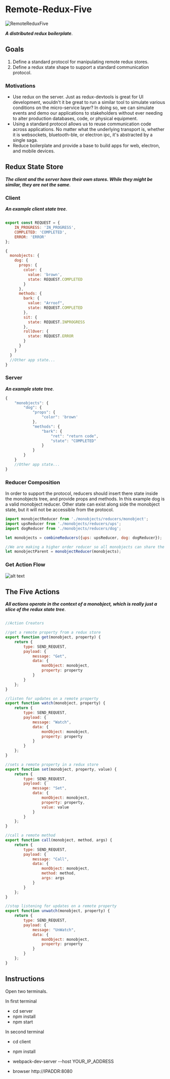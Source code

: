 
# Remote-Redux-Five
![RemoteReduxFive](remote-redux-5.png "Remote Redux Five")

**_A distributed redux boilerplate_**.

## Goals

1. Define a standard protocol for manipulating remote redux stores.
2. Define a redux state shape to support a standard communication protocol.

### Motivations
 * Use redux on the server. Just as redux-devtools is great for UI development, wouldn't it be great to run a similar tool to simulate various conditions on the micro-service layer? In doing so, we can simulate events and demo our applications to  stakeholders without ever needing to alter production databases, code, or physical equipment. 
 * Using a standard protocol allows us to reuse communication code across applications. No matter what the underlying transport is, whether it is websockets, bluetooth-ble, or electron ipc, it's abstracted by a single saga. 
 * Reduce boilerplate and provide a base to build apps for web, electron, and mobile devices.    

## Redux State Store
**_The client and the server have their own stores. While they might be similar, they are not the same_**.


### Client
**_An example client state tree_**.

```javascript

export const REQUEST = {
    IN_PROGRESS: 'IN_PROGRESS',
    COMPLETED: 'COMPLETED',
    ERROR: 'ERROR'
};

{
  monobjects: {
    dog: {
      props: {
        color: {
          value: 'brown',
          state: REQUEST.COMPLETED
        }
      },
      methods: {
        bark: {
          value: "Arroof",
          state: REQUEST.COMPLETED
        },
        sit: {
          state: REQUEST.INPROGRESS
        },
        rollOver: {
          state: REQUEST.ERROR
        }
      }
    }
  } 
  //Other app state... 
}

```

### Server
**_An example state tree_**.
```javascript
{
    "monobjects": {
        "dog": {
            "props": {
                "color": 'brown'
            },
            "methods": {
                "bark": {
                    "ret": "return code",
                    "state": "COMPLETED"
                }
            }
        }
    }
    //Other app state...
}

```

### Reducer Composition
In order to support the protocol, reducers should insert there state inside the monobjects tree, and provide props and methods. In this example dog is a valid monobject reducer. Other state can exist along side the monobject state, but it will not be accessible from the protocol. 

```javascript
import monobjectReducer from './monobjects/reducers/monobject';
import upsReducer from './monobjects/reducers/ups';
import dogReducer from './monobjects/reducers/dog';

let monobjects = combineReducers({ups: upsReducer, dog: dogReducer});

//We are making a higher order reducer so all monobjects can share the same logic
let monobjectParent = monobjectReducer(monobjects);

```


### Get Action Flow
![alt text](getflow.png "Logo Title Text 1")

## The Five Actions
**_All actions operate in the context of a monobject, which is really just a slice of the redux state tree_**.
 
```javascript

//Action Creators

//get a remote property from a redux store
export function get(monobject, property) {
    return {
        type: SEND_REQUEST,
        payload: {
            message: "Get",
            data: {
                monObject: monobject,
                property: property
            }
        }
    };
}

//listen for updates on a remote property
export function watch(monobject, property) {
    return {
        type: SEND_REQUEST,
        payload: {
            message: "Watch",
            data: {
                monObject: monobject,
                property: property
            }
        }
    };
}

//sets a remote property in a redux store
export function set(monobject, property, value) {
    return {
        type: SEND_REQUEST,
        payload: {
            message: "Set",
            data: {
                monObject: monobject,
                property: property,
                value: value
            }
        }
    };
}

//call a remote method
export function call(monobject, method, args) {
    return {
        type: SEND_REQUEST,
        payload: {
            message: "Call",
            data: {
                monObject: monobject,
                method: method,
                args: args
            }
        }
    };
}

//stop listening for updates on a remote property
export function unwatch(monobject, property) {
    return {
        type: SEND_REQUEST,
        payload: {
            message: "UnWatch",
            data: {
                monObject: monobject,
                property: property
            }
        }
    };
}


```

## Instructions

  Open two terminals.

  In first terminal
   * cd server
   * npm install
   * npm start

  In second terminal
   * cd client
   * npm install
   * webpack-dev-server --host YOUR_IP_ADDRESS

   * browser http://IPADDR:8080
